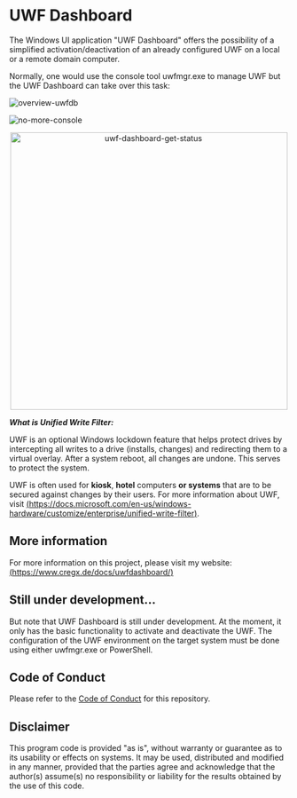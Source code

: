 # UWF Dashboard

The Windows UI application "UWF Dashboard" offers the possibility of a simplified activation/deactivation of an already configured UWF on a local or a remote domain computer.

Normally, one would use the console tool uwfmgr.exe to manage UWF but the UWF Dashboard can take over this task:

![overview-uwfdb](https://www.cregx.de/assets/images/overview-uwfdb.svg)

![no-more-console](https://www.cregx.de/assets/images/noconsole.svg)

<p align="center">
  <img src="https://user-images.githubusercontent.com/14788832/132888410-0a1fa9c7-dbbd-473c-b4ad-82dafdad9c49.gif" alt="uwf-dashboard-get-status" height="500">
</p>

**_What is Unified Write Filter:_**

UWF is an optional Windows lockdown feature that helps protect drives by intercepting all writes to a drive (installs, changes) and redirecting them to a virtual overlay. After a system reboot, all changes are undone.
This serves to protect the system.

UWF is often used for **kiosk**, **hotel** computers **or systems** that are to be secured against changes by their users.
For more information about UWF, visit [(https://docs.microsoft.com/en-us/windows-hardware/customize/enterprise/unified-write-filter)](https://docs.microsoft.com/en-us/windows-hardware/customize/enterprise/unified-write-filter).

## More information
For more information on this project, please visit my website: [(https://www.cregx.de/docs/uwfdashboard/)](https://www.cregx.de/docs/uwfdashboard/)

## Still under development...

But note that UWF Dashboard is still under development. At the moment, it only has the basic functionality to activate and deactivate the UWF. The configuration of the UWF environment on the target system must be done using either uwfmgr.exe or PowerShell.

## Code of Conduct

Please refer to the [Code of Conduct](https://github.com/cregx/uwf-dashboard/blob/main/CODE_OF_CONDUCT.md) for this repository.

## Disclaimer

This program code is provided "as is", without warranty or guarantee as to its usability or effects on systems. It may be used, distributed and modified in any manner, provided that the parties agree and acknowledge that the author(s) assume(s) no responsibility or liability for the results obtained by the use of this code.
